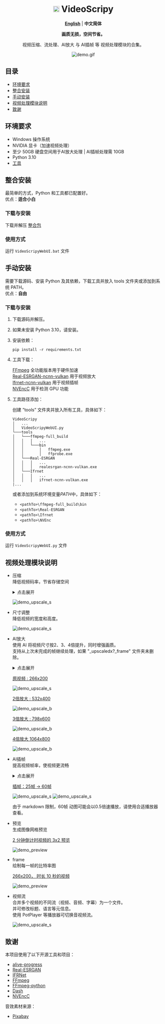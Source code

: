 <div align="center">

# <img src="./assets/favicon.ico" alt="drawing" width="20px"/> VideoScripy

[**English**](./README.md) | **中文简体**

**画质无损，空间节省。**

视频压缩、流处理、AI放大 与 AI插帧 等 视频处理模块的合集。

![demo.gif](./doc/demo_upscale.gif)

</div>



## 目录

- [环境要求](#环境要求)
- [整合安装](#整合安装)
- [手动安装](#手动安装)
- [视频处理模块说明](#视频处理模块说明)
- [致谢](#致谢)



## 环境要求

- Windows 操作系统
- NVIDIA 显卡（加速视频处理）
- 至少 50GB 硬盘空间用于AI放大处理 | AI插帧处理需 10GB
- Python 3.10
- [工具](#下载与安装-1)



## 整合安装

最简单的方式，Python 和工具都已配置好。  
优点：**适合小白**

### 下载与安装

下载并解压 [整合包](https://github.com/luewh/Video-Script/releases/latest)

### 使用方式

运行 `VideoScripyWebUI.bat` 文件



## 手动安装

需要下载源码、安装 Python 及其依赖，下载工具并放入 tools 文件夹或添加到系统 PATH。  
优点：**自由**

### 下载与安装

1. 下载源码并解压。

2. 如果未安装 Python 3.10，请安装。

3. 安装依赖：
    ```shell
    pip install -r requirements.txt
    ```

4. 工具下载：

    [FFmpeg](https://www.gyan.dev/ffmpeg/builds/) 全功能版本用于硬件加速  
    [Real-ESRGAN-ncnn-vulkan](https://github.com/xinntao/Real-ESRGAN-ncnn-vulkan/releases) 用于视频放大  
    [Ifrnet-ncnn-vulkan](https://github.com/nihui/ifrnet-ncnn-vulkan/releases) 用于视频插帧  
    [NVEncC](https://github.com/rigaya/NVEnc) 用于检测 GPU 功能

5. 工具路径添加：

    创建 ”tools” 文件夹并放入所有工具，具体如下：
    ```
    VideoScripy
    │   ...
    │   VideoScripyWebUI.py 
    └───tools
    │   └───ffmpeg-full_build
    │   │   │   ...
    │   │   └───bin
    │   │       │   ffmpeg.exe
    │   │       │   ffprobe.exe
    │   └───Real-ESRGAN
    │   │   │   ...
    │   │   │   realesrgan-ncnn-vulkan.exe
    │   └───Ifrnet
    │   │   │   ...
    │   │   │   ifrnet-ncnn-vulkan.exe
    |...
    ```

    或者添加到系统环境变量*PATH*中，具体如下：
    - `<pathTo>\ffmpeg-full_build\bin`
    - `<pathTo>\Real-ESRGAN`
    - `<pathTo>\Ifrnet`
    - `<pathTo>\NVEnc`

### 使用方式

运行 `VideoScripyWebUI.py` 文件



## 视频处理模块说明

- 压缩  
    降低视频码率，节省存储空间
    <details>
    <summary>点击展开</summary>
        处理后的视频将具有以下比特率：比特率 = 宽 × 高 × 质量。
        通常， 质量=3 是画质不会出现明显下降的最小值，质量3与6在人眼下无显著差异。 
    </details>
    
    ![demo_upscale_s](./doc/demo_compress_illus.png)

- 尺寸调整  
    降低视频的宽度和高度。
    
    ![demo_upscale_s](./doc/demo_resize_illus.png)


- AI放大  
    使用 AI 将视频尺寸按2、3、4倍提升，同时增强画质。  
    支持从上次未完成的帧继续处理，如果 "_upscaledx?_frame" 文件夹未删除。
    <details>
    <summary>点击展开</summary>
        先将视频转为图像帧，逐帧放大后再重新合成为视频。 
    </details>
    
    <ins>原视频 : 266x200</ins>

    ![demo_upscale_s](./doc/demo.gif)

    <ins>2倍放大 : 532x400</ins>

    ![demo_upscale_b](./doc/demo_upscale_x2.gif)

    <ins>3倍放大 : 798x600</ins>
    
    ![demo_upscale_b](./doc/demo_upscale_x3.gif)

    <ins>4倍放大 1064x800</ins>
    
    ![demo_upscale_b](./doc/demo_upscale_x4.gif)
    
- AI插帧  
    提高视频帧率，使视频更流畅 
    <details>
    <summary>点击展开</summary>
        先将视频转为图像帧，在帧之间插入中间帧，最后重新合成为视频。
    </details>

    <ins>插帧：25帧 -> 60帧</ins>
    
    ![demo_upscale_s](./doc/demo.gif)
    ![demo_upscale_s](./doc/demo_interpolate_60fps.gif)
    
    由于 markdown 限制，60帧 动图可能会以0.5倍速播放，请使用合适播放器查看。

- 预览  
    生成图像网格预览

    <ins>2 分钟倒计时视频的 3x2 预览 </ins>
    
    ![demo_preview](./doc/demo_preview.png)
    
- frame  
    绘制每一帧的比特率图

    <ins>266x200， 时长 10 秒的视频</ins>

    ![demo_preview](./doc/demo_frame.png)


- 视频流  
    合并多个视频的不同流（视频、音频、字幕）为一个文件。  
    并可修改标题、语言等元信息。  
    使用 PotPlayer 等播放器可切换音视频流。 

    ![demo_upscale_s](./doc/demo_stream_illus.png) 



## 致谢

本项目使用了以下开源工具和项目：
- [alive-progress](https://github.com/rsalmei/alive-progress)
- [Real-ESRGAN](https://github.com/xinntao/Real-ESRGAN)
- [IFRNet](https://github.com/ltkong218/IFRNet)
- [FFmpeg](https://www.ffmpeg.org/)
- [FFmpeg-python](https://github.com/kkroening/ffmpeg-python)
- [Dash](https://dash.plotly.com/)
- [NVEncC](https://github.com/rigaya/NVEnc)

音效素材来源：
- [Pixabay](https://pixabay.com/sound-effects/search/typewriter/)


